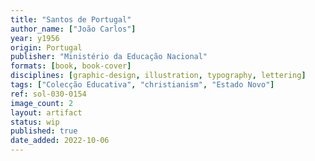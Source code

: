 ```yaml
---
title: "Santos de Portugal"
author_name: ["João Carlos"]
year: y1956
origin: Portugal
publisher: "Ministério da Educação Nacional"
formats: [book, book-cover]
disciplines: [graphic-design, illustration, typography, lettering]
tags: ["Colecção Educativa", "christianism", "Estado Novo"]
ref: sol-030-0154
image_count: 2
layout: artifact
status: wip
published: true
date_added: 2022-10-06
---
```

